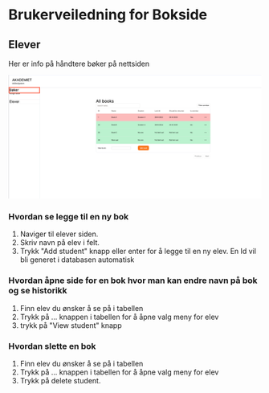 # Brukerveiledning for Bokside

## Elever

Her er info på håndtere bøker på nettsiden

![alt text](https://github.com/Hfausk/Fagproove-oppdrag/blob/main/dokumentasjon/GuideForBookPage.png?raw=true)


### Hvordan se legge til en ny bok

1. Naviger til elever siden.
2. Skriv navn på elev i felt.
3. Trykk "Add student" knapp eller enter for å legge til en ny elev. En Id vil bli generet i databasen automatisk



### Hvordan åpne side for en bok hvor man kan endre navn på bok og se historikk

1. Finn elev du ønsker å se på i tabellen
2. Trykk på ... knappen i tabellen for å åpne valg meny for elev
3. trykk på "View student" knapp


### Hvordan slette en bok

1. Finn elev du ønsker å se på i tabellen
2. Trykk på ... knappen i tabellen for å åpne valg meny for elev
3. Trykk på delete student.